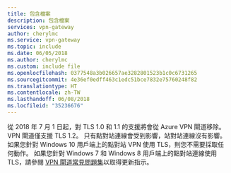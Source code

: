 ```yaml
---
title: 包含檔案
description: 包含檔案
services: vpn-gateway
author: cherylmc
ms.service: vpn-gateway
ms.topic: include
ms.date: 06/05/2018
ms.author: cherylmc
ms.custom: include file
ms.openlocfilehash: 0377548a3b026657ae3282801523b1c0c6731265
ms.sourcegitcommit: 4e36ef0edff463c1edc51bce7832e75760248f82
ms.translationtype: HT
ms.contentlocale: zh-TW
ms.lasthandoff: 06/08/2018
ms.locfileid: "35236676"
---
```

從 2018 年 7 月 1 日起，對 TLS 1.0 和 1.1 的支援將會從 Azure VPN 閘道移除。 VPN 閘道僅支援 TLS 1.2。 只有點對站連線會受到影響，站對站連線沒有影響。 如果您針對 Windows 10 用戶端上的點對站 VPN 使用 TLS，則您不需要採取任何動作。 如果您針對 Windows 7 和 Windows 8 用戶端上的點對站連線使用 TLS，請參閱 [VPN 閘道常見問題集](../articles/vpn-gateway/vpn-gateway-vpn-faq.md#P2S)以取得更新指示。